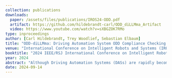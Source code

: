```yaml
---
collection: publications
downloads:
  paper: /assets/files/publications/IROS24-ODD.pdf
  artifact: https://github.com/hildebrandt-carl/ODD_diLLMma_Artifact
  video: https://www.youtube.com/watch?v=sXBGZOK7RMo
type: inproceedings
author: [Carl Hildebrandt, Trey Woodlief, Sebastian Elbaum]
title: "ODD-diLLMma: Driving Automation System ODD Compliance Checking using LLMs"
venue: "International Conference on Intelligent Robots and Systems (IROS)"
booktitle: "2024 IEEE/RSJ International Conference on Intelligent Robots and Systems (IROS)"
year: 2024
abstract: "Although Driving Automation Systems (DASs) are rapidly becoming more advanced and ubiquitous, they are still confined to specific Operational Design Domains (ODDs) over which the system must be trained and validated. Yet, each DAS has a bespoke and often informally defined ODD, which makes it intractable to manually judge whether a dataset satisfies a DAS’s ODD. This results in inadequate data leaking into the training and testing processes, weakening them, and causes large amounts of collected data to go unused given the inability to check their ODD compliance. This presents a dilemma: How do we cost-effectively determine if existing sensor data complies with a DAS’s ODD? To address this challenge, we start by reviewing the ODD specifications of 10 commercial DASs to understand current practices in ODD documentation. Next, we present ODD-diLLMma, an automated method that leverages Large Language Models (LLMs) to analyze existing datasets with respect to the natural language specifications of ODDs. Our evaluation of ODD-diLLMma examines its utility in analyzing inputs from 3 real-world datasets. Our empirical findings show that ODD-diLLMma significantly enhances the efficiency of detecting ODD compliance, showing improvements of up to 147% over a human baseline. Further, our analysis highlights the strengths and limitations of employing LLMs to support ODD-diLLMma, underscoring their potential to effectively address the challenges of ODD compliance detection"
date: 2024-09-14
---
```



